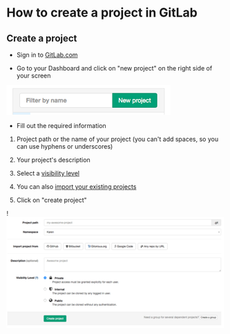 # How to create a project in GitLab

## Create a project

* Sign in to [GitLab.com](https://gitlab.com)

* Go to your Dashboard and click on "new project" on the right side of your screen

![Create a project](basicsimages/new_project.png)

* Fill out the required information

1. Project path or the name of your project (you can't add spaces, so you can use hyphens or underscores)

1. Your project's description

1. Select a [visibility level](https://gitlab.com/help/public_access/public_access)

1. You can also [import your existing projects](http://doc.gitlab.com/ce/workflow/importing/README.html)

1. Click on "create project"

!![Project information](basicsimages/project_info.png)
